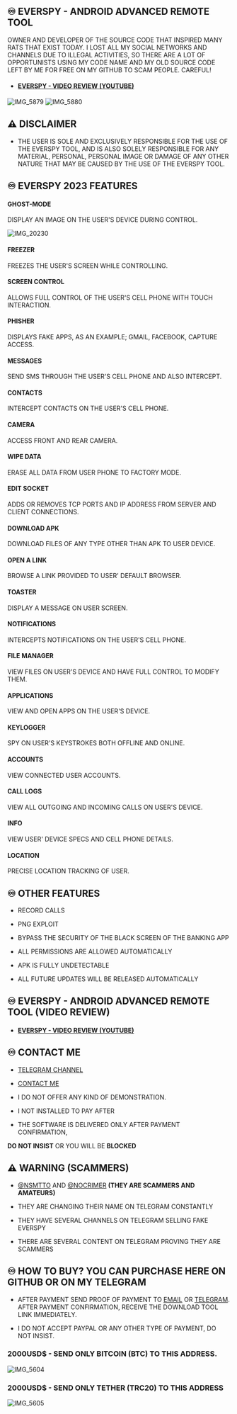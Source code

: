 ## ♾️ EVERSPY - ANDROID ADVANCED REMOTE TOOL
  

OWNER AND DEVELOPER OF THE SOURCE CODE THAT INSPIRED MANY RATS THAT EXIST TODAY. I LOST ALL MY SOCIAL NETWORKS AND CHANNELS DUE TO ILLEGAL ACTIVITIES, SO THERE ARE A LOT OF OPPORTUNISTS USING MY CODE NAME AND MY OLD SOURCE CODE LEFT BY ME FOR FREE ON MY GITHUB TO SCAM PEOPLE. CAREFUL!


- #### [EVERSPY - VIDEO REVIEW (YOUTUBE) ](https://youtu.be/iSWxQ4U8Mvs)
![IMG_5879](https://user-images.githubusercontent.com/124161128/222858192-7717e39d-35ef-47f5-8ba0-4cd46ded6060.jpg)
![IMG_5880](https://user-images.githubusercontent.com/124161128/222858194-962315ba-cb79-4c34-8455-7845f714d60f.jpg)


## ⚠ DISCLAIMER

- THE USER IS SOLE AND EXCLUSIVELY RESPONSIBLE FOR THE USE OF THE EVERSPY TOOL, AND IS ALSO SOLELY RESPONSIBLE FOR ANY MATERIAL, PERSONAL, PERSONAL IMAGE OR DAMAGE OF ANY OTHER NATURE THAT MAY BE CAUSED BY THE USE OF THE EVERSPY TOOL.

  

## ♾️ EVERSPY 2023 FEATURES

  

#### GHOST-MODE

  

DISPLAY AN IMAGE ON THE USER'S DEVICE DURING CONTROL.

  
![IMG_20230](https://user-images.githubusercontent.com/124161128/222858426-04f80599-a21c-410d-88cb-07e36c61c6b9.gif)



#### FREEZER

  

FREEZES THE USER'S SCREEN WHILE CONTROLLING.

  

#### SCREEN CONTROL

  

ALLOWS FULL CONTROL OF THE USER'S CELL PHONE WITH TOUCH INTERACTION.

  

#### PHISHER

  

DISPLAYS FAKE APPS, AS AN EXAMPLE; GMAIL, FACEBOOK, CAPTURE ACCESS.

  

#### MESSAGES

  

SEND SMS THROUGH THE USER'S CELL PHONE AND ALSO INTERCEPT.

  

#### CONTACTS

  

INTERCEPT CONTACTS ON THE USER'S CELL PHONE.

  

#### CAMERA

  

ACCESS FRONT AND REAR CAMERA.

  

#### WIPE DATA

  

ERASE ALL DATA FROM USER PHONE TO FACTORY MODE.

  

#### EDIT SOCKET

  

ADDS OR REMOVES TCP PORTS AND IP ADDRESS FROM SERVER AND CLIENT CONNECTIONS.

  

#### DOWNLOAD APK

  

DOWNLOAD FILES OF ANY TYPE OTHER THAN APK TO USER DEVICE.

  

#### OPEN A LINK

  

BROWSE A LINK PROVIDED TO USER' DEFAULT BROWSER.

  

#### TOASTER

  

DISPLAY A MESSAGE ON USER SCREEN.

  

#### NOTIFICATIONS

  

INTERCEPTS NOTIFICATIONS ON THE USER'S CELL PHONE.

  

#### FILE MANAGER

  

VIEW FILES ON USER'S DEVICE AND HAVE FULL CONTROL TO MODIFY THEM.

  

#### APPLICATIONS

  

VIEW AND OPEN APPS ON THE USER'S DEVICE.

  

#### KEYLOGGER

  

SPY ON USER'S KEYSTROKES BOTH OFFLINE AND ONLINE.

  

#### ACCOUNTS

  

VIEW CONNECTED USER ACCOUNTS.

  

#### CALL LOGS

  

VIEW ALL OUTGOING AND INCOMING CALLS ON USER'S DEVICE.

  

#### INFO

  

VIEW USER' DEVICE SPECS AND CELL PHONE DETAILS.

  

#### LOCATION

  

PRECISE LOCATION TRACKING OF USER.

  
  

## ♾️ OTHER FEATURES

  

- RECORD CALLS

- PNG EXPLOIT

- BYPASS THE SECURITY OF THE BLACK SCREEN OF THE BANKING APP

- ALL PERMISSIONS ARE ALLOWED AUTOMATICALLY

- APK IS FULLY UNDETECTABLE

- ALL FUTURE UPDATES WILL BE RELEASED AUTOMATICALLY

  
  
  
  

## ♾️ EVERSPY - ANDROID ADVANCED REMOTE TOOL (VIDEO REVIEW)

  

- #### [EVERSPY - VIDEO REVIEW (YOUTUBE) ](https://youtu.be/Iy3tazh_cKY)

  

  
  

## ♾️ CONTACT ME

  

- [TELEGRAM CHANNEL](https://t.me/everspyoriginal)

  

- [CONTACT ME](https://t.me/nsmttodev)

  

- I DO NOT OFFER ANY KIND OF DEMONSTRATION.

- I NOT INSTALLED TO PAY AFTER

- THE SOFTWARE IS DELIVERED ONLY AFTER PAYMENT CONFIRMATION,

**DO NOT INSIST** OR YOU WILL BE **BLOCKED**

  
  

## ⚠ WARNING (SCAMMERS)

- [@NSMTTO](https://t.me/nsmtto) AND [@NOCRIMER](https://t.me/nocrimer) **(THEY ARE SCAMMERS AND AMATEURS)**

- THEY ARE CHANGING THEIR NAME ON TELEGRAM CONSTANTLY

- THEY HAVE SEVERAL CHANNELS ON TELEGRAM SELLING FAKE EVERSPY

- THERE ARE SEVERAL CONTENT ON TELEGRAM PROVING THEY ARE SCAMMERS

  

###

  

## ♾️ HOW TO BUY? YOU CAN PURCHASE HERE ON GITHUB OR ON MY TELEGRAM

  

- AFTER PAYMENT SEND PROOF OF PAYMENT TO [EMAIL](mailto:nsmttodev@proton.me) OR [TELEGRAM](https://t.me/nsmttodev). AFTER PAYMENT CONFIRMATION, RECEIVE THE DOWNLOAD TOOL LINK IMMEDIATELY.

- I DO NOT ACCEPT PAYPAL OR ANY OTHER TYPE OF PAYMENT, DO NOT INSIST.

  

### 2000USD$ - SEND ONLY BITCOIN (BTC) TO THIS ADDRESS.

![IMG_5604](https://user-images.githubusercontent.com/124161128/221680251-6bb38a64-f917-4f55-9139-3173cad0448e.png)

  
  

### 2000USD$ - SEND ONLY TETHER (TRC20) TO THIS ADDRESS

![IMG_5605](https://user-images.githubusercontent.com/124161128/221680648-71392e16-af7f-431d-b3c5-4adc2ad82c4d.png)
